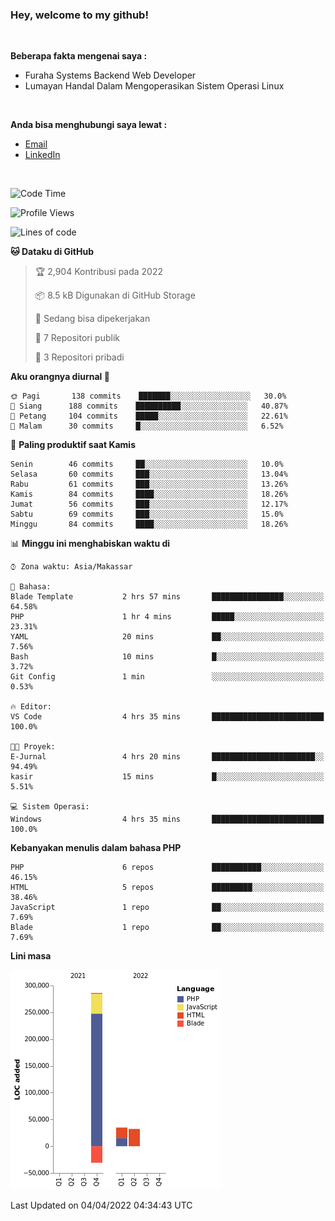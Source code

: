 <h3>Hey, welcome to my github!</h3>

<br>

<p><strong>Beberapa fakta mengenai saya :</strong></p>

<ul>
  <li>Furaha Systems Backend Web Developer</li>
  <li>Lumayan Handal Dalam Mengoperasikan Sistem Operasi Linux</li>
</ul>

<br>

<p><strong>Anda bisa menghubungi saya lewat :</strong></p>

<ul>
  <li><a href="mailto:renaldiapriyanto419@gmail.com">Email</a></li>
  <li><a href="https://www.linkedin.com/in/renaldi-kadang-314314206/">LinkedIn</a></li>
</ul>

<br>

<!--START_SECTION:waka-->
![Code Time](http://img.shields.io/badge/Code%20Time-51%20hrs%2054%20mins-blue)

![Profile Views](http://img.shields.io/badge/Profil%20dilihat-2-blue)

![Lines of code](https://img.shields.io/badge/Sejak%20Hello%20World%20aku%20telah%20menulis-323%20Thousand%20baris%20kode-blue)

**🐱 Dataku di GitHub** 

> 🏆 2,904 Kontribusi pada 2022
 > 
> 📦 8.5 kB Digunakan di GitHub Storage 
 > 
> 💼 Sedang bisa dipekerjakan
 > 
> 📜 7 Repositori publik 
 > 
> 🔑 3 Repositori pribadi  
 > 
**Aku orangnya diurnal 🐤** 

```text
🌞 Pagi       138 commits    ███████░░░░░░░░░░░░░░░░░░   30.0% 
🌆 Siang      188 commits    ██████████░░░░░░░░░░░░░░░   40.87% 
🌃 Petang     104 commits    █████░░░░░░░░░░░░░░░░░░░░   22.61% 
🌙 Malam      30 commits     █░░░░░░░░░░░░░░░░░░░░░░░░   6.52%

```
📅 **Paling produktif saat Kamis** 

```text
Senin        46 commits     ██░░░░░░░░░░░░░░░░░░░░░░░   10.0% 
Selasa       60 commits     ███░░░░░░░░░░░░░░░░░░░░░░   13.04% 
Rabu         61 commits     ███░░░░░░░░░░░░░░░░░░░░░░   13.26% 
Kamis        84 commits     ████░░░░░░░░░░░░░░░░░░░░░   18.26% 
Jumat        56 commits     ███░░░░░░░░░░░░░░░░░░░░░░   12.17% 
Sabtu        69 commits     ███░░░░░░░░░░░░░░░░░░░░░░   15.0% 
Minggu       84 commits     ████░░░░░░░░░░░░░░░░░░░░░   18.26%

```


📊 **Minggu ini menghabiskan waktu di** 

```text
⌚︎ Zona waktu: Asia/Makassar

💬 Bahasa: 
Blade Template           2 hrs 57 mins       ████████████████░░░░░░░░░   64.58% 
PHP                      1 hr 4 mins         █████░░░░░░░░░░░░░░░░░░░░   23.31% 
YAML                     20 mins             ██░░░░░░░░░░░░░░░░░░░░░░░   7.56% 
Bash                     10 mins             █░░░░░░░░░░░░░░░░░░░░░░░░   3.72% 
Git Config               1 min               ░░░░░░░░░░░░░░░░░░░░░░░░░   0.53%

🔥 Editor: 
VS Code                  4 hrs 35 mins       █████████████████████████   100.0%

🐱‍💻 Proyek: 
E-Jurnal                 4 hrs 20 mins       ███████████████████████░░   94.49% 
kasir                    15 mins             █░░░░░░░░░░░░░░░░░░░░░░░░   5.51%

💻 Sistem Operasi: 
Windows                  4 hrs 35 mins       █████████████████████████   100.0%

```

**Kebanyakan menulis dalam bahasa PHP** 

```text
PHP                      6 repos             ███████████░░░░░░░░░░░░░░   46.15% 
HTML                     5 repos             █████████░░░░░░░░░░░░░░░░   38.46% 
JavaScript               1 repo              ██░░░░░░░░░░░░░░░░░░░░░░░   7.69% 
Blade                    1 repo              ██░░░░░░░░░░░░░░░░░░░░░░░   7.69%

```


**Lini masa**

![Chart not found](https://raw.githubusercontent.com/Sylent-Sys/Sylent-Sys/main/charts/bar_graph.png) 


 Last Updated on 04/04/2022 04:34:43 UTC
<!--END_SECTION:waka-->
